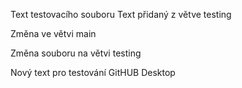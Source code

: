 Text testovacího souboru
Text přidaný z větve testing


Změna ve větvi main

Změna souboru na větvi testing

Nový text pro testování GitHUB Desktop
